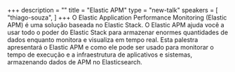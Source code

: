 +++
description = ""
title = "Elastic APM"
type = "new-talk"
speakers = [
        "thiago-souza",
]
+++
O Elastic Application Performance Monitoring (Elastic APM) é uma solução baseada no Elastic Stack. O Elastic APM ajuda você a usar todo o poder do Elastic Stack para armazenar enormes quantidades de dados enquanto monitora e visualiza em tempo real. Esta palestra apresentará o Elastic APM e como ele pode ser usado para monitorar o tempo de execução e a infraestrutura de aplicativos e sistemas, armazenando dados de APM no Elasticsearch.